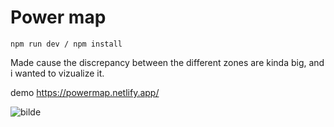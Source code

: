 # Power map

`npm run dev / npm install`

Made cause the discrepancy between the different zones are kinda big, and i wanted to vizualize it.

demo https://powermap.netlify.app/

![bilde](https://user-images.githubusercontent.com/36839009/189881171-401cbfd8-c849-452a-b30b-116281ab744c.png)
